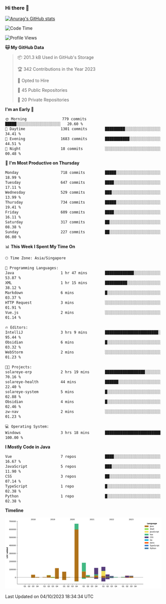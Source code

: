 ### Hi there 👋

[![Anurag's GitHub stats](https://github-readme-stats.vercel.app/api?username=xiumu2017&show_icons=true&theme=radical)](https://github.com/anuraghazra/github-readme-stats)

<!--
**xiumu2017/xiumu2017** is a ✨ _special_ ✨ repository because its `README.md` (this file) appears on your GitHub profile.

Here are some ideas to get you started:

- 🔭 I’m currently working on ...
- 🌱 I’m currently learning ...
- 👯 I’m looking to collaborate on ...
- 🤔 I’m looking for help with ...
- 💬 Ask me about ...
- 📫 How to reach me: ...
- 😄 Pronouns: ...
- ⚡ Fun fact: ...
-->

<!--START_SECTION:waka-->
![Code Time](http://img.shields.io/badge/Code%20Time-1%2C709%20hrs%2029%20mins-blue)

![Profile Views](http://img.shields.io/badge/Profile%20Views-0-blue)

**🐱 My GitHub Data** 

> 📦 201.3 kB Used in GitHub's Storage 
 > 
> 🏆 342 Contributions in the Year 2023
 > 
> 💼 Opted to Hire
 > 
> 📜 45 Public Repositories 
 > 
> 🔑 20 Private Repositories 
 > 
**I'm an Early 🐤** 

```text
🌞 Morning                779 commits         █████░░░░░░░░░░░░░░░░░░░░   20.60 % 
🌆 Daytime                1301 commits        █████████░░░░░░░░░░░░░░░░   34.41 % 
🌃 Evening                1683 commits        ███████████░░░░░░░░░░░░░░   44.51 % 
🌙 Night                  18 commits          ░░░░░░░░░░░░░░░░░░░░░░░░░   00.48 % 
```
📅 **I'm Most Productive on Thursday** 

```text
Monday                   718 commits         █████░░░░░░░░░░░░░░░░░░░░   18.99 % 
Tuesday                  647 commits         ████░░░░░░░░░░░░░░░░░░░░░   17.11 % 
Wednesday                529 commits         ███░░░░░░░░░░░░░░░░░░░░░░   13.99 % 
Thursday                 734 commits         █████░░░░░░░░░░░░░░░░░░░░   19.41 % 
Friday                   609 commits         ████░░░░░░░░░░░░░░░░░░░░░   16.11 % 
Saturday                 317 commits         ██░░░░░░░░░░░░░░░░░░░░░░░   08.38 % 
Sunday                   227 commits         ██░░░░░░░░░░░░░░░░░░░░░░░   06.00 % 
```


📊 **This Week I Spent My Time On** 

```text
🕑︎ Time Zone: Asia/Singapore

💬 Programming Languages: 
Java                     1 hr 47 mins        █████████████░░░░░░░░░░░░   53.87 % 
XML                      1 hr 15 mins        ██████████░░░░░░░░░░░░░░░   38.12 % 
Markdown                 6 mins              █░░░░░░░░░░░░░░░░░░░░░░░░   03.37 % 
HTTP Request             3 mins              ░░░░░░░░░░░░░░░░░░░░░░░░░   01.91 % 
Vue.js                   2 mins              ░░░░░░░░░░░░░░░░░░░░░░░░░   01.14 % 

🔥 Editors: 
IntelliJ                 3 hrs 9 mins        ████████████████████████░   95.44 % 
Obsidian                 6 mins              █░░░░░░░░░░░░░░░░░░░░░░░░   03.32 % 
WebStorm                 2 mins              ░░░░░░░░░░░░░░░░░░░░░░░░░   01.23 % 

🐱‍💻 Projects: 
solareye-erp             2 hrs 19 mins       ██████████████████░░░░░░░   70.16 % 
solareye-health          44 mins             ██████░░░░░░░░░░░░░░░░░░░   22.40 % 
solareye-system          5 mins              █░░░░░░░░░░░░░░░░░░░░░░░░   02.88 % 
Obsidian                 4 mins              █░░░░░░░░░░░░░░░░░░░░░░░░   02.46 % 
zw-nav                   2 mins              ░░░░░░░░░░░░░░░░░░░░░░░░░   01.23 % 

💻 Operating System: 
Windows                  3 hrs 18 mins       █████████████████████████   100.00 % 
```

**I Mostly Code in Java** 

```text
Vue                      7 repos             ████░░░░░░░░░░░░░░░░░░░░░   16.67 % 
JavaScript               5 repos             ███░░░░░░░░░░░░░░░░░░░░░░   11.90 % 
CSS                      3 repos             ██░░░░░░░░░░░░░░░░░░░░░░░   07.14 % 
TypeScript               1 repo              █░░░░░░░░░░░░░░░░░░░░░░░░   02.38 % 
Python                   1 repo              █░░░░░░░░░░░░░░░░░░░░░░░░   02.38 % 
```



**Timeline**

![Lines of Code chart](https://raw.githubusercontent.com/xiumu2017/xiumu2017/main/assets/bar_graph.png)


 Last Updated on 04/10/2023 18:34:34 UTC
<!--END_SECTION:waka-->
